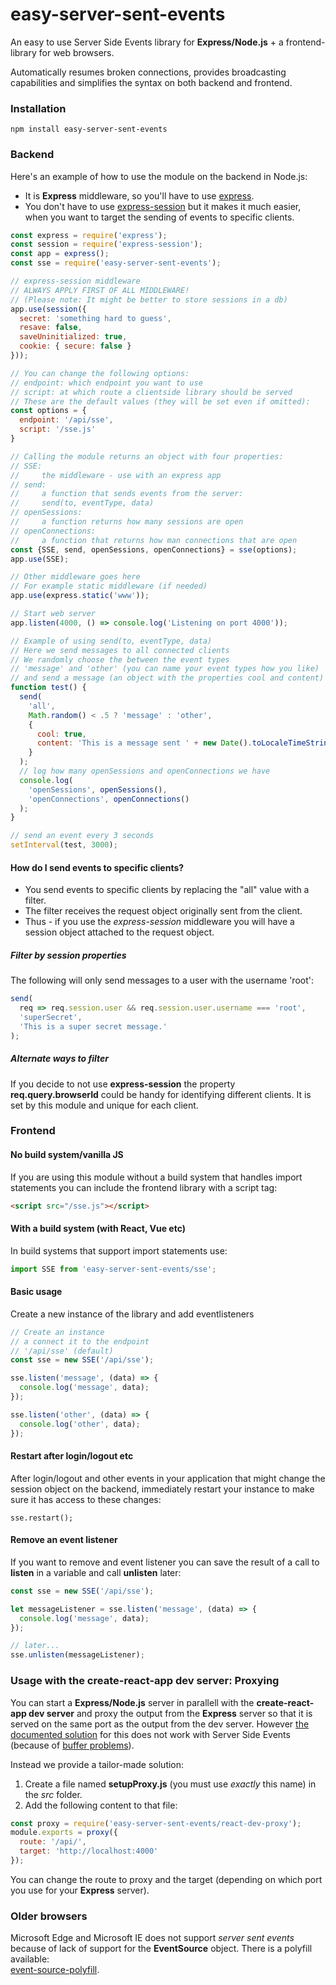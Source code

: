 # easy-server-sent-events
An easy to use Server Side Events library for **Express/Node.js** + a frontend-library for web browsers. 

Automatically resumes broken connections, provides broadcasting capabilities and simplifies the syntax on both backend and frontend.

### Installation

```
npm install easy-server-sent-events
```

### Backend
Here's an example of how to use the module on the backend in Node.js:
* It is **Express** middleware, so you'll have to use [express](https://www.npmjs.com/package/express).
* You don't have to use [express-session](https://www.npmjs.com/package/express-session) but it makes it much easier, when you want to target the sending of events to specific clients.

```js
const express = require('express');
const session = require('express-session');
const app = express();
const sse = require('easy-server-sent-events');

// express-session middleware 
// ALWAYS APPLY FIRST OF ALL MIDDLEWARE!
// (Please note: It might be better to store sessions in a db)
app.use(session({
  secret: 'something hard to guess',
  resave: false,
  saveUninitialized: true,
  cookie: { secure: false }
}));

// You can change the following options:
// endpoint: which endpoint you want to use
// script: at which route a clientside library should be served
// These are the default values (they will be set even if omitted):
const options = {
  endpoint: '/api/sse',
  script: '/sse.js'
}

// Calling the module returns an object with four properties:
// SSE:
//     the middleware - use with an express app
// send: 
//     a function that sends events from the server:
//     send(to, eventType, data)
// openSessions: 
//     a function returns how many sessions are open
// openConnections: 
//     a function that returns how man connections that are open
const {SSE, send, openSessions, openConnections} = sse(options);
app.use(SSE);

// Other middleware goes here
// For example static middleware (if needed)
app.use(express.static('www'));

// Start web server
app.listen(4000, () => console.log('Listening on port 4000'));

// Example of using send(to, eventType, data)
// Here we send messages to all connected clients
// We randomly choose the between the event types
// 'message' and 'other' (you can name your event types how you like)
// and send a message (an object with the properties cool and content)
function test() {
  send(
    'all',
    Math.random() < .5 ? 'message' : 'other',
    { 
      cool: true, 
      content: 'This is a message sent ' + new Date().toLocaleTimeString() 
    }
  );
  // log how many openSessions and openConnections we have
  console.log(
    'openSessions', openSessions(),
    'openConnections', openConnections()
  );
}

// send an event every 3 seconds
setInterval(test, 3000);
```

#### How do I send events to specific clients?
* You send events to specific clients by replacing the "all" value with a filter.
* The filter receives the request object originally sent from the client.
* Thus - if you use the *express-session* middleware you will have a session object attached to the request object.

##### Filter by session properties
The following will only send messages to a user with the username 'root':

```js
send(
  req => req.session.user && req.session.user.username === 'root', 
  'superSecret',
  'This is a super secret message.'
);
```

##### Alternate ways to filter
If you decide to not use **express-session** the property **req.query.browserId** could be handy for identifying different clients. It is set by this module and unique for each client.

### Frontend

#### No build system/vanilla JS
If you are using this module without a build system that handles import statements you can include the frontend library with a script tag:

```html
<script src="/sse.js"></script>
```

#### With a build system (with React, Vue etc)
In build systems that support import statements use:
```js
import SSE from 'easy-server-sent-events/sse';
```

#### Basic usage
Create a new instance of the library and add eventlisteners

```js
// Create an instance
// a connect it to the endpoint
// '/api/sse' (default)
const sse = new SSE('/api/sse');

sse.listen('message', (data) => {
  console.log('message', data);
});

sse.listen('other', (data) => {
  console.log('other', data);
});
```

#### Restart after login/logout etc
After login/logout and other events in your application that might change the session object on the backend, immediately restart your instance to make sure it has access to these changes:

```
sse.restart();
```

#### Remove an event listener
If you want to remove and event listener you can save the result of a call to **listen** in a variable and call **unlisten** later:


```js
const sse = new SSE('/api/sse');

let messageListener = sse.listen('message', (data) => {
  console.log('message', data);
});

// later...
sse.unlisten(messageListener);
```

### Usage with the **create-react-app** dev server: Proxying
You can start a **Express/Node.js** server in parallell with the **create-react-app dev server** and proxy the output from the **Express** server so that it is served on the same port as the output from the dev server. However [the documented solution](https://create-react-app.dev/docs/proxying-api-requests-in-development/#configuring-the-proxy-manually) for this does not work with Server Side Events (because of [buffer problems](https://github.com/facebook/create-react-app/issues/3391)).

Instead we provide a tailor-made solution:

1. Create a file named **setupProxy.js** (you must use *exactly* this name) in the *src* folder.
2. Add the following content to that file:

```js
const proxy = require('easy-server-sent-events/react-dev-proxy');
module.exports = proxy({
  route: '/api/',
  target: 'http://localhost:4000'
});
```

You can change the route to proxy and the target (depending on which port you use for your **Express** server).


### Older browsers
Microsoft Edge and Microsoft IE does not support *server sent events* because of lack of support for the **EventSource** object. There is a polyfill available:  
[event-source-polyfill](https://www.npmjs.com/package/event-source-polyfill).


